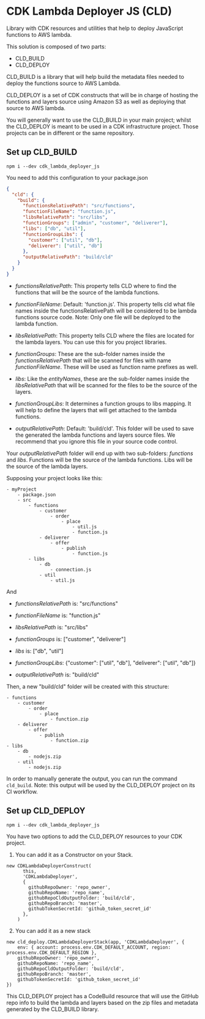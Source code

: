 # CDK Lambda Deployer JS (CLD)

Library with CDK resources and utilities that help to deploy JavaScript functions to AWS lambda.

This solution is composed of two parts:

- CLD_BUILD
- CLD_DEPLOY

CLD_BUILD is a library that will help build the metadata files needed to deploy the functions source to AWS Lambda.

CLD_DEPLOY is a set of CDK constructs that will be in charge of hosting the functions and layers source
using Amazon S3 as well as deploying that source to AWS lambda.

You will generally want to use the CLD_BUILD in your main project; whilst the CLD_DEPLOY is meant to be used in
a CDK infrastructure project. Those projects can be in different or the same repository.

## Set up CLD_BUILD

`npm i --dev cdk_lambda_deployer_js`

You need to add this configuration to your package.json

```json
{
  "cld": {
    "build": {
      "functionsRelativePath": "src/functions",
      "functionFileName": "function.js",
      "libsRelativePath": "src/libs",
      "functionGroups": ["admin", "customer", "deliverer"],
      "libs": ["db", "util"],
      "functionGroupLibs": {
        "customer": ["util", "db"],
        "deliverer": ["util", "db"]
      },
      "outputRelativePath": "build/cld"
    }
  }
}
```

- _functionsRelativePath_: This property tells CLD where to find the functions that will be the source of the lambda functions.

- _functionFileName_: Default: 'function.js'. This property tells cld what file names inside the functionsRelativePath will be considered to be lambda functions source code.
  Note: Only one file will be deployed to the lambda function.

- _libsRelativePath_: This property tells CLD where the files are located for the lambda layers. You can use this for you project libraries.

- _functionGroups_: These are the sub-folder names inside the _functionsRelativePath_ that will be scanned for files with name _functionFileName_.
  These will be used as function name prefixes as well.

- _libs_: Like the _entityNames_, these are the sub-folder names inside the _libsRelativePath_ that will be scanned for the files to be the source of the layers.

- _functionGroupLibs_: It determines a function groups to libs mapping. It will help to define the layers that will get attached to the lambda functions.

- _outputRelativePath_: Default: 'build/cld'. This folder will be used to save the generated the lambda functions and layers source files. We recommend that you ignore
  this file in your source code control.

Your _outputRelativePath_ folder will end up with two sub-folders: _functions_ and _libs_.
Functions will be the source of the lambda functions.
Libs will be the source of the lambda layers.

Supposing your project looks like this:

```text
- myProject
    - package.json
    - src
        - functions
            - customer
                - order
                    - place
                        - util.js
                        - function.js
            - deliverer
                - offer
                    - publish
                        - function.js
        - libs
            - db
                - connection.js
            - util
                - util.js
```

And

- _functionsRelativePath_ is: "src/functions"

- _functionFileName_ is: "function.js"

- _libsRelativePath_ is: "src/libs"

- _functionGroups_ is: ["customer", "deliverer"]

- _libs_ is: ["db", "util"]

- _functionGroupLibs_: {"customer": ["util", "db"], "deliverer": ["util", "db"]}

- _outputRelativePath_ is: "build/cld"

Then, a new "build/cld" folder will be created with this structure:

```text
- functions
    - customer
        - order
            - place
                - function.zip
    - deliverer
        - offer
            - publish
                - function.zip
- libs
    - db
        - nodejs.zip
    - util
        - nodejs.zip
```

In order to manually generate the output, you can run the command `cld_build`.
Note: this output will be used by the CLD_DEPLOY project on its CI workflow.

## Set up CLD_DEPLOY

`npm i --dev cdk_lambda_deployer_js`

You have two options to add the CLD_DEPLOY resources to your CDK project.

1. You can add it as a Constructor on your Stack.

```
new CDKLambdaDeployerConstruct(
      this,
      'CDKLambdaDeployer',
      {
        githubRepoOwner: 'repo_owner',
        githubRepoName: 'repo_name',
        githubRepoCldOutputFolder: 'build/cld',
        githubRepoBranch: 'master',
        githubTokenSecretId: 'github_token_secret_id'
      },
    )
```

2. You can add it as a new stack

```
new cld_deploy.CDKLambdaDeployerStack(app, 'CDKLambdaDeployer', {
    env: { account: process.env.CDK_DEFAULT_ACCOUNT, region: process.env.CDK_DEFAULT_REGION },
    githubRepoOwner: 'repo_owner',
    githubRepoName: 'repo_name',
    githubRepoCldOutputFolder: 'build/cld',
    githubRepoBranch: 'master',
    githubTokenSecretId: 'github_token_secret_id'
})
```

This CLD_DEPLOY project has a CodeBuild resource that will use the GitHub repo info to build the lambda and layers
based on the zip files and metadata generated by the CLD_BUILD library.
